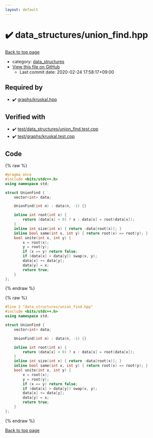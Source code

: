 ```yaml
---
layout: default
---
```


<!-- mathjax config similar to math.stackexchange -->
<script type="text/javascript" async
  src="https://cdnjs.cloudflare.com/ajax/libs/mathjax/2.7.5/MathJax.js?config=TeX-MML-AM_CHTML">
</script>
<script type="text/x-mathjax-config">
  MathJax.Hub.Config({
    TeX: { equationNumbers: { autoNumber: "AMS" }},
    tex2jax: {
      inlineMath: [ ['$','$'] ],
      processEscapes: true
    },
    "HTML-CSS": { matchFontHeight: false },
    displayAlign: "left",
    displayIndent: "2em"
  });
</script>

<script type="text/javascript" src="https://cdnjs.cloudflare.com/ajax/libs/jquery/3.4.1/jquery.min.js"></script>
<script src="https://cdn.jsdelivr.net/npm/jquery-balloon-js@1.1.2/jquery.balloon.min.js" integrity="sha256-ZEYs9VrgAeNuPvs15E39OsyOJaIkXEEt10fzxJ20+2I=" crossorigin="anonymous"></script>
<script type="text/javascript" src="../../assets/js/copy-button.js"></script>
<link rel="stylesheet" href="../../assets/css/copy-button.css" />


# :heavy_check_mark: data_structures/union_find.hpp

<a href="../../index.html">Back to top page</a>

* category: <a href="../../index.html#9466edd02bad586f9ccf200a84a4dafd">data_structures</a>
* <a href="{{ site.github.repository_url }}/blob/master/data_structures/union_find.hpp">View this file on GitHub</a>
    - Last commit date: 2020-02-24 17:58:17+09:00




## Required by

* :heavy_check_mark: <a href="../graphs/kruskal.hpp.html">graphs/kruskal.hpp</a>


## Verified with

* :heavy_check_mark: <a href="../../verify/test/data_structures/union_find.test.cpp.html">test/data_structures/union_find.test.cpp</a>
* :heavy_check_mark: <a href="../../verify/test/graphs/kruskal.test.cpp.html">test/graphs/kruskal.test.cpp</a>


## Code

<a id="unbundled"></a>
{% raw %}
```cpp
#pragma once
#include <bits/stdc++.h>
using namespace std;

struct UnionFind {
    vector<int> data;

    UnionFind(int n) : data(n, -1) {}

    inline int root(int x) {
        return (data[x] < 0) ? x : data[x] = root(data[x]);
    }
    inline int size(int x) { return -data[root(x)]; }
    inline bool same(int x, int y) { return root(x) == root(y); }
    bool unite(int x, int y) {
        x = root(x);
        y = root(y);
        if (x == y) return false;
        if (data[x] > data[y]) swap(x, y);
        data[x] += data[y];
        data[y] = x;
        return true;
    }
};
```
{% endraw %}

<a id="bundled"></a>
{% raw %}
```cpp
#line 2 "data_structures/union_find.hpp"
#include <bits/stdc++.h>
using namespace std;

struct UnionFind {
    vector<int> data;

    UnionFind(int n) : data(n, -1) {}

    inline int root(int x) {
        return (data[x] < 0) ? x : data[x] = root(data[x]);
    }
    inline int size(int x) { return -data[root(x)]; }
    inline bool same(int x, int y) { return root(x) == root(y); }
    bool unite(int x, int y) {
        x = root(x);
        y = root(y);
        if (x == y) return false;
        if (data[x] > data[y]) swap(x, y);
        data[x] += data[y];
        data[y] = x;
        return true;
    }
};

```
{% endraw %}

<a href="../../index.html">Back to top page</a>


